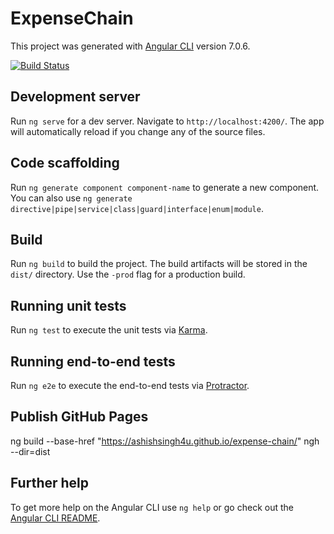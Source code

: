 # ExpenseChain

This project was generated with [Angular CLI](https://github.com/angular/angular-cli) version 7.0.6.

[![Build Status](https://travis-ci.org/ashishsingh4u/expense-chain.svg?branch=master)](https://travis-ci.org/ashishsingh4u/expense-chain)

## Development server

Run `ng serve` for a dev server. Navigate to `http://localhost:4200/`. The app will automatically reload if you change any of the source files.

## Code scaffolding

Run `ng generate component component-name` to generate a new component. You can also use `ng generate directive|pipe|service|class|guard|interface|enum|module`.

## Build

Run `ng build` to build the project. The build artifacts will be stored in the `dist/` directory. Use the `-prod` flag for a production build.

## Running unit tests

Run `ng test` to execute the unit tests via [Karma](https://karma-runner.github.io).

## Running end-to-end tests

Run `ng e2e` to execute the end-to-end tests via [Protractor](http://www.protractortest.org/).

## Publish GitHub Pages

ng build --base-href "https://ashishsingh4u.github.io/expense-chain/"
ngh --dir=dist

## Further help

To get more help on the Angular CLI use `ng help` or go check out the [Angular CLI README](https://github.com/angular/angular-cli/blob/master/README.md).
